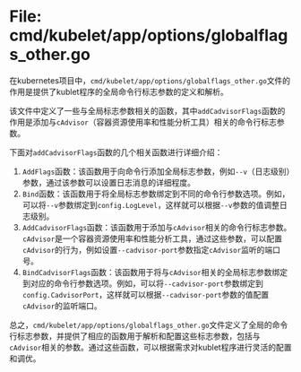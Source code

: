 # File: cmd/kubelet/app/options/globalflags_other.go

在kubernetes项目中，`cmd/kubelet/app/options/globalflags_other.go`文件的作用是提供了kublet程序的全局命令行标志参数的定义和解析。

该文件中定义了一些与全局标志参数相关的函数，其中`addCadvisorFlags`函数的作用是添加与`cAdvisor`（容器资源使用率和性能分析工具）相关的命令行标志参数。

下面对`addCadvisorFlags`函数的几个相关函数进行详细介绍：

1. `AddFlags`函数：该函数用于向命令行添加全局标志参数，例如`--v`（日志级别）参数，通过该参数可以设置日志消息的详细程度。
2. `Bind`函数：该函数用于将全局标志参数绑定到不同的命令行参数选项。例如，可以将`--v`参数绑定到`config.LogLevel`，这样就可以根据`--v`参数的值调整日志级别。
3. `AddCadvisorFlags`函数：该函数用于添加与`cAdvisor`相关的命令行标志参数。`cAdvisor`是一个容器资源使用率和性能分析工具，通过这些参数，可以配置`cAdvisor`的行为，例如设置`--cadvisor-port`参数指定`cAdvisor`监听的端口号。
4. `BindCadvisorFlags`函数：该函数用于将与`cAdvisor`相关的全局标志参数绑定到对应的命令行参数选项。例如，可以将`--cadvisor-port`参数绑定到`config.CadvisorPort`，这样就可以根据`--cadvisor-port`参数的值配置`cAdvisor`的监听端口。

总之，`cmd/kubelet/app/options/globalflags_other.go`文件定义了全局的命令行标志参数，并提供了相应的函数用于解析和配置这些标志参数，包括与`cAdvisor`相关的参数。通过这些函数，可以根据需求对kublet程序进行灵活的配置和调优。

